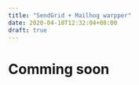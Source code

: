 ```yaml
---
title: "SendGrid + Mailhog warpper"
date: 2020-04-18T12:32:04+08:00
draft: true
---
```


# Comming soon